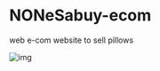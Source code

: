 # NONeSabuy-ecom
web e-com website to sell pillows



![img](https://github.com/PlamGG/NONeSabuy-ecom/assets/145746972/212494ae-a9be-4340-a043-ad9a1fcada1d)
